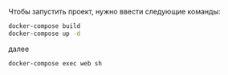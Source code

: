 Чтобы запустить проект, нужно ввести следующие команды:
```bash
docker-compose build
docker-compose up -d
```
далее
```bash
docker-compose exec web sh
```
